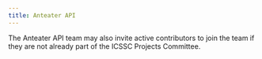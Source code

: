 ```yaml
---
title: Anteater API
---
```


The Anteater API team may also invite active contributors to join the team if they are not already part of the ICSSC Projects Committee.
